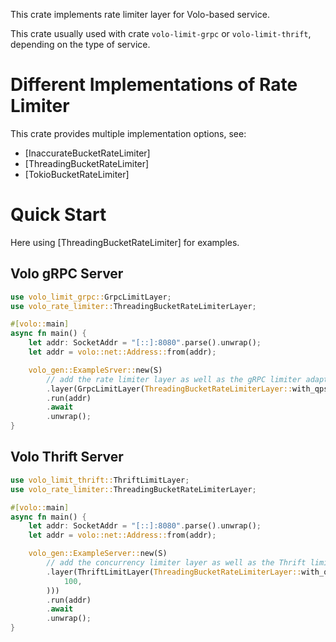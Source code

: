 This crate implements rate limiter layer for Volo-based service.

This crate usually used with crate `volo-limit-grpc` or `volo-limit-thrift`, depending on the type of service.

# Different Implementations of Rate Limiter

This crate provides multiple implementation options, see:
- [InaccurateBucketRateLimiter]
- [ThreadingBucketRateLimiter]
- [TokioBucketRateLimiter]

# Quick Start

Here using [ThreadingBucketRateLimiter] for examples.

## Volo gRPC Server

```rust
use volo_limit_grpc::GrpcLimitLayer;
use volo_rate_limiter::ThreadingBucketRateLimiterLayer;

#[volo::main]
async fn main() {
    let addr: SocketAddr = "[::]:8080".parse().unwrap();
    let addr = volo::net::Address::from(addr);

    volo_gen::ExampleSrver::new(S)
        // add the rate limiter layer as well as the gRPC limiter adaptor layer.
        .layer(GrpcLimitLayer(ThreadingBucketRateLimiterLayer::with_qps(100)))
        .run(addr)
        .await
        .unwrap();
}
```

## Volo Thrift Server

```rust
use volo_limit_thrift::ThriftLimitLayer;
use volo_rate_limiter::ThreadingBucketRateLimiterLayer;

#[volo::main]
async fn main() {
    let addr: SocketAddr = "[::]:8080".parse().unwrap();
    let addr = volo::net::Address::from(addr);

    volo_gen::ExampleServer::new(S)
        // add the concurrency limiter layer as well as the Thrift limiter adaptor layer.
        .layer(ThriftLimitLayer(ThreadingBucketRateLimiterLayer::with_qps(
            100,
        )))
        .run(addr)
        .await
        .unwrap();
}
```
